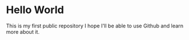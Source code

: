 # Hello World
This is my first public repository
I hope I'll be able to use Github and learn more about it.
